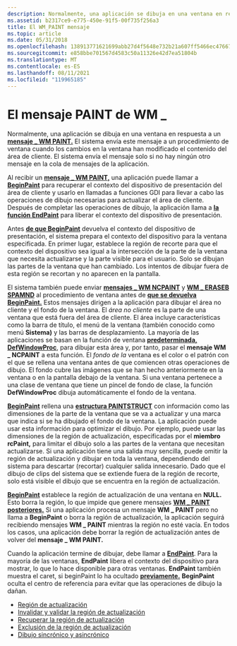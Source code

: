 ```yaml
---
description: Normalmente, una aplicación se dibuja en una ventana en respuesta a un mensaje \_ WM PAINT.
ms.assetid: b2317ce9-e775-450e-91f5-00f735f256a3
title: El WM_PAINT mensaje
ms.topic: article
ms.date: 05/31/2018
ms.openlocfilehash: 138913771621699abb27d4f5648e732b21a607ff5466ec4766726ab278d46fed
ms.sourcegitcommit: e858bbe701567d4583c50a11326e42d7ea51804b
ms.translationtype: MT
ms.contentlocale: es-ES
ms.lasthandoff: 08/11/2021
ms.locfileid: "119965185"
---
```

# <a name="the-wm_paint-message"></a>El mensaje PAINT de WM \_

Normalmente, una aplicación se dibuja en una ventana en respuesta a un [**mensaje \_ WM PAINT.**](wm-paint.md) El sistema envía este mensaje a un procedimiento de ventana cuando los cambios en la ventana han modificado el contenido del área de cliente. El sistema envía el mensaje solo si no hay ningún otro mensaje en la cola de mensajes de la aplicación.

Al recibir un [**mensaje \_ WM PAINT,**](wm-paint.md) una aplicación puede llamar a [**BeginPaint**](/windows/desktop/api/Winuser/nf-winuser-beginpaint) para recuperar el contexto del dispositivo de presentación del área de cliente y usarlo en llamadas a funciones GDI para llevar a cabo las operaciones de dibujo necesarias para actualizar el área de cliente. Después de completar las operaciones de dibujo, la aplicación llama a [**la función EndPaint**](/windows/desktop/api/Winuser/nf-winuser-endpaint) para liberar el contexto del dispositivo de presentación.

Antes [**de que BeginPaint**](/windows/desktop/api/Winuser/nf-winuser-beginpaint) devuelva el contexto del dispositivo de presentación, el sistema prepara el contexto del dispositivo para la ventana especificada. En primer lugar, establece la región de recorte para que el contexto del dispositivo sea igual a la intersección de la parte de la ventana que necesita actualizarse y la parte visible para el usuario. Solo se dibujan las partes de la ventana que han cambiado. Los intentos de dibujar fuera de esta región se recortan y no aparecen en la pantalla.

El sistema también puede enviar [**mensajes \_ WM NCPAINT**](wm-ncpaint.md) y [**WM \_ ERASEB SPAMND**](../winmsg/wm-erasebkgnd.md) al procedimiento de ventana antes de [**que se devuelva BeginPaint.**](/windows/desktop/api/Winuser/nf-winuser-beginpaint) Estos mensajes dirigen a la aplicación para dibujar el área no cliente y el fondo de la ventana. El *área no cliente* es la parte de una ventana que está fuera del área de cliente. El área incluye características como la barra de título, el menú de la ventana (también conocido como menú **Sistema)** y las barras de desplazamiento. La mayoría de las aplicaciones se basan en la función de ventana [**predeterminada, DefWindowProc**](/windows/desktop/api/winuser/nf-winuser-defwindowproca), para dibujar esta área y, por tanto, pasar el **mensaje WM \_ NCPAINT** a esta función. El *fondo de la* ventana es el color o el patrón con el que se rellena una ventana antes de que comiencen otras operaciones de dibujo. El fondo cubre las imágenes que se han hecho anteriormente en la ventana o en la pantalla debajo de la ventana. Si una ventana pertenece a una clase de ventana que tiene un pincel de fondo de clase, la función **DefWindowProc** dibuja automáticamente el fondo de la ventana.

[**BeginPaint**](/windows/desktop/api/Winuser/nf-winuser-beginpaint) rellena una [**estructura PAINTSTRUCT**](/windows/win32/api/winuser/ns-winuser-paintstruct) con información como las dimensiones de la parte de la ventana que se va a actualizar y una marca que indica si se ha dibujado el fondo de la ventana. La aplicación puede usar esta información para optimizar el dibujo. Por ejemplo, puede usar las dimensiones de la región de actualización, especificadas por el **miembro rcPaint,** para limitar el dibujo solo a las partes de la ventana que necesitan actualizarse. Si una aplicación tiene una salida muy sencilla, puede omitir la región de actualización y dibujar en toda la ventana, dependiendo del sistema para descartar (recortar) cualquier salida innecesario. Dado que el dibujo de clips del sistema que se extiende fuera de la región de recorte, solo está visible el dibujo que se encuentra en la región de actualización.

[**BeginPaint**](/windows/desktop/api/Winuser/nf-winuser-beginpaint) establece la región de actualización de una ventana en **NULL.** Esto borra la región, lo que impide que genere mensajes [**WM \_ PAINT posteriores.**](wm-paint.md) Si una aplicación procesa un mensaje **WM \_ PAINT** pero no llama a **BeginPaint** o borra la región de actualización, la aplicación seguirá recibiendo mensajes **WM \_ PAINT** mientras la región no esté vacía. En todos los casos, una aplicación debe borrar la región de actualización antes de volver del **mensaje \_ WM PAINT.**

Cuando la aplicación termine de dibujar, debe llamar a [**EndPaint**](/windows/desktop/api/Winuser/nf-winuser-endpaint). Para la mayoría de las ventanas, **EndPaint** libera el contexto del dispositivo para mostrar, lo que lo hace disponible para otras ventanas. **EndPaint** también muestra el caret, si beginPaint lo ha ocultado [**previamente.**](/windows/desktop/api/Winuser/nf-winuser-beginpaint) **BeginPaint** oculta el centro de referencia para evitar que las operaciones de dibujo la dañan.

-   [Región de actualización](the-update-region.md)
-   [Invalidar y validar la región de actualización](invalidating-and-validating-the-update-region.md)
-   [Recuperar la región de actualización](retrieving-the-update-region.md)
-   [Exclusión de la región de actualización](excluding-the-update-region.md)
-   [Dibujo sincrónico y asincrónico](synchronous-and-asynchronous-drawing.md)

 

 

